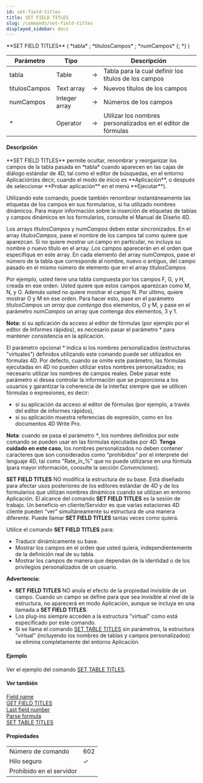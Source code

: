 ```yaml
---
id: set-field-titles
title: SET FIELD TITLES
slug: /commands/set-field-titles
displayed_sidebar: docs
---
```


<!--REF #_command_.SET FIELD TITLES.Syntax-->**SET FIELD TITLES** ( *tabla* ; *titulosCampos* ; *numCampos* {; *} )<!-- END REF-->
<!--REF #_command_.SET FIELD TITLES.Params-->
| Parámetro | Tipo |  | Descripción |
| --- | --- | --- | --- |
| tabla | Table | &#8594;  | Tabla para la cual definir los títulos de los campos |
| titulosCampos | Text array | &#8594;  | Nuevos títulos de los campos |
| numCampos | Integer array | &#8594;  | Números de los campos |
| * | Operator |  &#8594;  | Utilizar los nombres personalizados en el editor de fórmulas |

<!-- END REF-->

#### Descripción 

<!--REF #_command_.SET FIELD TITLES.Summary-->**SET FIELD TITLES** permite ocultar, renombrar y reorganizar los campos de la tabla pasada en *tabla* cuando aparecen en las cajas de diálogo estándar de 4D, tal como el editor de búsquedas, en el entorno Aplicación(es decir, cuando el modo de inicio es **Aplicación**, o después de seleccionar **Probar aplicación** en el menú **Ejecutar**).<!-- END REF-->

Utilizando este comando, puede también renombrar instantáneamente las etiquetas de los campos en sus formularios, si ha utilizado nombres dinámicos. Para mayor información sobre la inserción de etiquetas de tablas y campos dinámicos en los formularios, consulte el Manual de Diseño 4D.

Los arrays *titulosCampos* y *numCampos* deben estar sincronizados. En el array *titulosCampos*, pase el nombre de los campos tal como quiere que aparezcan. Si no quiere mostrar un campo en particular, no incluya su nombre o nuevo título en el array. Los campos aparecerán en el orden que especifique en este array. En cada elemento del array *numCampos*, pase el número de la tabla que corresponde al nombre, nuevo o antiguo, del campo pasado en el mismo número de elemento que en el array *titulosCampos*.

Por ejemplo, usted tiene una tabla compuesta por los campos F, G, y H, creada en ese orden. Usted quiere que estos campos aparezcan como M, N, y O. Además usted no quiere mostrar el campo N. Por último, quiere mostrar O y M en ese orden. Para hacer esto, pase en el parámetro *titulosCampos un array que contenga* dos elementos, O y M, y pase en el parámetro *numCampos* un array que contenga dos elementos, 3 y 1.

**Nota:** si su aplicación da acceso al editor de fórmulas (por ejemplo por el editor de Informes rápidos), es necesario pasar el parámetro \* para mantener consistencia en la aplicación.

El parámetro opcional *\** indica si los nombres personalizados (estructuras "virtuales") definidos utilizando este comando puede ser utilizados en fórmulas 4D. Por defecto, cuando se omite este parámetro, las fórmulas ejecutadas en 4D no pueden utilizar estos nombres personalizados; es necesario utilizar los nombres de campos reales. Debe pasar este parámetro si desea controlar la información que se proporciona a los usuarios y garantizar la coherencia de la interfaz siempre que se utilicen fórmulas o expresiones, es decir:

* si su aplicación da acceso al editor de fórmulas (por ejemplo, a través del editor de informes rápidos),
* si su aplicación muestra referencias de expresión, como en los documentos 4D Write Pro.

**Nota**: cuando se pasa el parámetro *\**, los nombres definidos por este comando se pueden usar en las fórmulas ejecutadas por 4D. **Tenga cuidado en este caso**, los nombres personalizados no deben contener caracteres que son considerados como “prohibidos” por el interprete del lenguaje 4D, tal como "Rate\_in\_%" que no puede utilizarse en una fórmula (para mayor información, consulte la sección *Convenciones*). 

**SET FIELD TITLES** NO modifica la estructura de su base. Está diseñado para afectar usos posteriores de los editores estándar de 4D y de los formularios que utilizan nombres dinámicos cuando se utilizan en entorno Aplicación. El alcance del comando **SET FIELD TITLES** es la sesión de trabajo. Un beneficio en cliente/Servidor es que varias estaciones 4D cliente pueden “ver” simultáneamente su estructura de una manera diferente. Puede llamar **SET FIELD TITLES** tantas veces como quiera.

Utilice el comando **SET FIELD TITLES** para:

* Traducir dinámicamente su base.
* Mostrar los campos en el orden que usted quiera, independientemente de la definición real de su tabla.
* Mostrar los campos de manera que dependan de la identidad o de los privilegios personalizados de un usuario.

**Advertencia:**

* **SET FIELD TITLES** NO anula el efecto de la propiedad invisible de un campo. Cuando un campo se define para que sea invisible al nivel de la estructura, no aparecerá en modo Aplicación, aunque se incluya en una llamada a **SET FIELD TITLES**.
* Los plug-ins siempre acceden a la estructura "virtual" como está especificado por este comando.
* Si se llama el comando [SET TABLE TITLES](set-table-titles.md) sin parámetros, la estructura "virtual" (incluyendo los nombres de tablas y campos personalizados) se elimina completamente del entorno Aplicación.

#### Ejemplo 

Ver el ejemplo del comando [SET TABLE TITLES](set-table-titles.md "SET TABLE TITLES").

#### Ver también 

[Field name](field-name.md)  
[GET FIELD TITLES](get-field-titles.md)  
[Last field number](last-field-number.md)  
[Parse formula](parse-formula.md)  
[SET TABLE TITLES](set-table-titles.md)  

#### Propiedades
|  |  |
| --- | --- |
| Número de comando | 602 |
| Hilo seguro | &check; |
| Prohibido en el servidor ||



